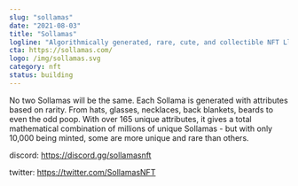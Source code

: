 ```yaml
---
slug: "sollamas"
date: "2021-08-03"
title: "Sollamas"
logline: "Algorithmically generated, rare, cute, and collectible NFT Llamas"
cta: https://sollamas.com/
logo: /img/sollamas.svg
category: nft
status: building
---
```


No two Sollamas will be the same. Each Sollama is generated with attributes based on rarity. From hats, glasses, necklaces, back blankets, beards to even the odd poop. With over 165 unique attributes, it gives a total mathematical combination of millions of unique Sollamas - but with only 10,000 being minted, some are more unique and rare than others.

discord: https://discord.gg/sollamasnft

twitter: https://twitter.com/SollamasNFT

